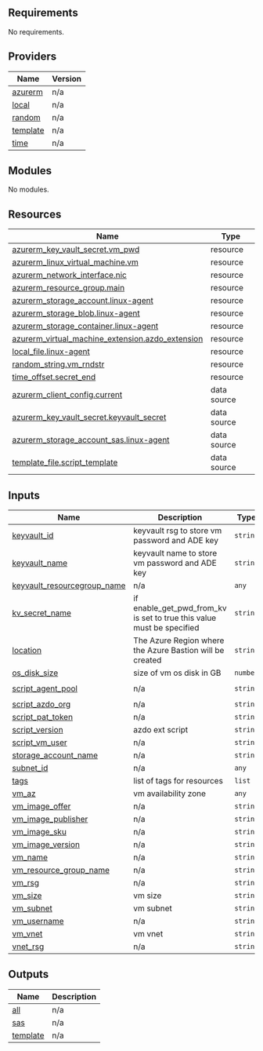 ## Requirements

No requirements.

## Providers

| Name | Version |
|------|---------|
| <a name="provider_azurerm"></a> [azurerm](#provider\_azurerm) | n/a |
| <a name="provider_local"></a> [local](#provider\_local) | n/a |
| <a name="provider_random"></a> [random](#provider\_random) | n/a |
| <a name="provider_template"></a> [template](#provider\_template) | n/a |
| <a name="provider_time"></a> [time](#provider\_time) | n/a |

## Modules

No modules.

## Resources

| Name | Type |
|------|------|
| [azurerm_key_vault_secret.vm_pwd](https://registry.terraform.io/providers/hashicorp/azurerm/latest/docs/resources/key_vault_secret) | resource |
| [azurerm_linux_virtual_machine.vm](https://registry.terraform.io/providers/hashicorp/azurerm/latest/docs/resources/linux_virtual_machine) | resource |
| [azurerm_network_interface.nic](https://registry.terraform.io/providers/hashicorp/azurerm/latest/docs/resources/network_interface) | resource |
| [azurerm_resource_group.main](https://registry.terraform.io/providers/hashicorp/azurerm/latest/docs/resources/resource_group) | resource |
| [azurerm_storage_account.linux-agent](https://registry.terraform.io/providers/hashicorp/azurerm/latest/docs/resources/storage_account) | resource |
| [azurerm_storage_blob.linux-agent](https://registry.terraform.io/providers/hashicorp/azurerm/latest/docs/resources/storage_blob) | resource |
| [azurerm_storage_container.linux-agent](https://registry.terraform.io/providers/hashicorp/azurerm/latest/docs/resources/storage_container) | resource |
| [azurerm_virtual_machine_extension.azdo_extension](https://registry.terraform.io/providers/hashicorp/azurerm/latest/docs/resources/virtual_machine_extension) | resource |
| [local_file.linux-agent](https://registry.terraform.io/providers/hashicorp/local/latest/docs/resources/file) | resource |
| [random_string.vm_rndstr](https://registry.terraform.io/providers/hashicorp/random/latest/docs/resources/string) | resource |
| [time_offset.secret_end](https://registry.terraform.io/providers/hashicorp/time/latest/docs/resources/offset) | resource |
| [azurerm_client_config.current](https://registry.terraform.io/providers/hashicorp/azurerm/latest/docs/data-sources/client_config) | data source |
| [azurerm_key_vault_secret.keyvault_secret](https://registry.terraform.io/providers/hashicorp/azurerm/latest/docs/data-sources/key_vault_secret) | data source |
| [azurerm_storage_account_sas.linux-agent](https://registry.terraform.io/providers/hashicorp/azurerm/latest/docs/data-sources/storage_account_sas) | data source |
| [template_file.script_template](https://registry.terraform.io/providers/hashicorp/template/latest/docs/data-sources/file) | data source |

## Inputs

| Name | Description | Type | Default | Required |
|------|-------------|------|---------|:--------:|
| <a name="input_keyvault_id"></a> [keyvault\_id](#input\_keyvault\_id) | keyvault rsg to store vm password and ADE key | `string` | `"demo12213412434"` | no |
| <a name="input_keyvault_name"></a> [keyvault\_name](#input\_keyvault\_name) | keyvault name to store vm password and ADE key | `string` | `"demo12213412434"` | no |
| <a name="input_keyvault_resourcegroup_name"></a> [keyvault\_resourcegroup\_name](#input\_keyvault\_resourcegroup\_name) | n/a | `any` | n/a | yes |
| <a name="input_kv_secret_name"></a> [kv\_secret\_name](#input\_kv\_secret\_name) | if enable\_get\_pwd\_from\_kv is set to true this value must be specified | `string` | `"demo"` | no |
| <a name="input_location"></a> [location](#input\_location) | The Azure Region where the Azure Bastion will be created | `string` | `"west europe"` | no |
| <a name="input_os_disk_size"></a> [os\_disk\_size](#input\_os\_disk\_size) | size of vm os disk in GB | `number` | `127` | no |
| <a name="input_script_agent_pool"></a> [script\_agent\_pool](#input\_script\_agent\_pool) | n/a | `string` | `"linux-self-hosted-pool2"` | no |
| <a name="input_script_azdo_org"></a> [script\_azdo\_org](#input\_script\_azdo\_org) | n/a | `string` | `""` | no |
| <a name="input_script_pat_token"></a> [script\_pat\_token](#input\_script\_pat\_token) | n/a | `string` | `""` | no |
| <a name="input_script_version"></a> [script\_version](#input\_script\_version) | azdo ext script | `string` | `"2.194.0"` | no |
| <a name="input_script_vm_user"></a> [script\_vm\_user](#input\_script\_vm\_user) | n/a | `string` | `"vm-admin"` | no |
| <a name="input_storage_account_name"></a> [storage\_account\_name](#input\_storage\_account\_name) | n/a | `string` | `"demo12213412434"` | no |
| <a name="input_subnet_id"></a> [subnet\_id](#input\_subnet\_id) | n/a | `any` | n/a | yes |
| <a name="input_tags"></a> [tags](#input\_tags) | list of tags for resources | `list` | `[]` | no |
| <a name="input_vm_az"></a> [vm\_az](#input\_vm\_az) | vm availability zone | `any` | `null` | no |
| <a name="input_vm_image_offer"></a> [vm\_image\_offer](#input\_vm\_image\_offer) | n/a | `string` | `"UbuntuServer"` | no |
| <a name="input_vm_image_publisher"></a> [vm\_image\_publisher](#input\_vm\_image\_publisher) | n/a | `string` | `"Canonical"` | no |
| <a name="input_vm_image_sku"></a> [vm\_image\_sku](#input\_vm\_image\_sku) | n/a | `string` | `"18.04-LTS"` | no |
| <a name="input_vm_image_version"></a> [vm\_image\_version](#input\_vm\_image\_version) | n/a | `string` | `"latest"` | no |
| <a name="input_vm_name"></a> [vm\_name](#input\_vm\_name) | n/a | `string` | `"demovm"` | no |
| <a name="input_vm_resource_group_name"></a> [vm\_resource\_group\_name](#input\_vm\_resource\_group\_name) | n/a | `string` | `"demovm"` | no |
| <a name="input_vm_rsg"></a> [vm\_rsg](#input\_vm\_rsg) | n/a | `string` | `"demo"` | no |
| <a name="input_vm_size"></a> [vm\_size](#input\_vm\_size) | vm size | `string` | `"Standard_B2s"` | no |
| <a name="input_vm_subnet"></a> [vm\_subnet](#input\_vm\_subnet) | vm subnet | `string` | `"demo"` | no |
| <a name="input_vm_username"></a> [vm\_username](#input\_vm\_username) | n/a | `string` | `"vm-admin"` | no |
| <a name="input_vm_vnet"></a> [vm\_vnet](#input\_vm\_vnet) | vm vnet | `string` | `"demo"` | no |
| <a name="input_vnet_rsg"></a> [vnet\_rsg](#input\_vnet\_rsg) | n/a | `string` | `"demo"` | no |

## Outputs

| Name | Description |
|------|-------------|
| <a name="output_all"></a> [all](#output\_all) | n/a |
| <a name="output_sas"></a> [sas](#output\_sas) | n/a |
| <a name="output_template"></a> [template](#output\_template) | n/a |
